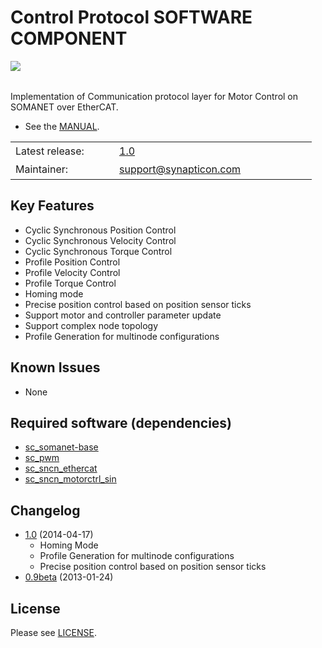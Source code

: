 Control Protocol SOFTWARE COMPONENT
===============
<img align="left" src="https://s3-eu-west-1.amazonaws.com/synapticon-resources/images/logos/synapticon_fullname_blackoverwhite_280x48.png"/>
<br/>
<br/>

Implementation of Communication protocol layer for Motor Control on SOMANET over EtherCAT.

  * See the [MANUAL](http://synapticon.github.io/sc_sncn_ctrlproto/).

<table >
<tr>
  <td width="150px" height="30px">Latest release: </td>
  <td width="300px"><a href="https://github.com/synapticon/sc_sncn_ctrlproto/releases/tag/v1.0">1.0</a></td>
</tr>
<tr>
  <td height="30px">Maintainer:</td>
  <td><a href="mailto:support@synapticon.com">support@synapticon.com</a></td>
</tr>
</table> 

Key Features
---------
  * Cyclic Synchronous Position Control
  * Cyclic Synchronous Velocity Control
  * Cyclic Synchronous Torque Control
  * Profile Position Control
  * Profile Velocity Control
  * Profile Torque Control
  * Homing mode 
  * Precise position control based on position sensor ticks
  * Support motor and controller parameter update
  * Support complex node topology
  * Profile Generation for multinode configurations

Known Issues
---------
  * None

Required software (dependencies)
---------
  * [sc_somanet-base](https://github.com/synapticon/sc_somanet-base) 
  * [sc_pwm](https://github.com/synapticon/sc_pwm)
  * [sc_sncn_ethercat](https://github.com/synapticon/sc_sncn_ethercat) 
  * [sc_sncn_motorctrl_sin](https://github.com/synapticon/sc_sncn_motorctrl_sin)

Changelog
---------
  * [1.0](https://github.com/synapticon/sc_sncn_ctrlproto/releases/tag/v1.0) (2014-04-17)
	* Homing Mode
	* Profile Generation for multinode configurations
	* Precise position control based on position sensor ticks
  * [0.9beta](https://github.com/synapticon/sc_sncn_ctrlproto/releases/tag/v0.9-beta) (2013-01-24)

License
---------

Please see [LICENSE](http://synapticon.github.io/sc_sncn_ctrlproto/legal.html).
